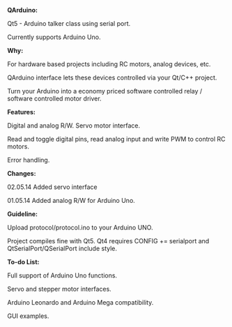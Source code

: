 **QArduino:**

Qt5 - Arduino talker class using serial port.

Currently supports Arduino Uno.

**Why:**

For hardware based projects including RC motors, analog devices, etc.

QArduino interface lets these devices controlled via your Qt/C++ project.

Turn your Arduino into a economy priced software controlled relay / software controlled motor driver.

**Features:**

Digital and analog R/W. Servo motor interface.

Read and toggle digital pins, read analog input and write PWM to control RC motors.

Error handling.

**Changes:**

02.05.14 Added servo interface

01.05.14 Added analog R/W for Arduino Uno.

**Guideline:**

Upload protocol/protocol.ino to your Arduino UNO.

Project compiles fine with Qt5. Qt4 requires CONFIG += serialport and QtSerialPort/QSerialPort include style.

**To-do List:**

Full support of Arduino Uno functions.

Servo and stepper motor interfaces.

Arduino Leonardo and Arduino Mega compatibility.

GUI examples.

